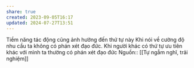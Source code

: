 ```yaml
---
share: true
created: 2023-09-05T16:17
updated: 2024-07-27T13:51
---
```


Tiềm năng tác động cũng ảnh hưởng đến thứ tự này
Khi nói về cường độ nhu cầu ta không có phán xét đạo đức. Khi người khác có thứ tự ưu tiên khác với mình ta thường có phán xét đạo đức
Nguồn:: [[Tự ngẫm nghĩ, trải nghiệm]]